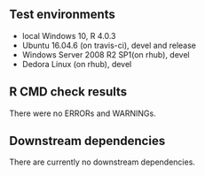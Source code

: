 ## Test environments
 * local Windows 10, R 4.0.3
 * Ubuntu 16.04.6  (on travis-ci),  devel and release
 * Windows Server 2008 R2 SP1(on rhub), devel
 * Dedora Linux (on rhub), devel

## R CMD check results
There were no ERRORs and WARNINGs.

## Downstream dependencies

There are currently no downstream dependencies.


